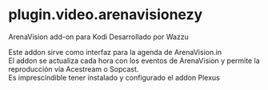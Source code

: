 # plugin.video.arenavisionezy
ArenaVision add-on para Kodi
Desarrollado por Wazzu

Este addon sirve como interfaz para la agenda de ArenaVision.in<br>
El addon se actualiza cada hora con los eventos de ArenaVision y permite la reproducción vía Acestream o Sopcast.<br>
Es imprescindible tener instalado y configurado el addon Plexus<br>
